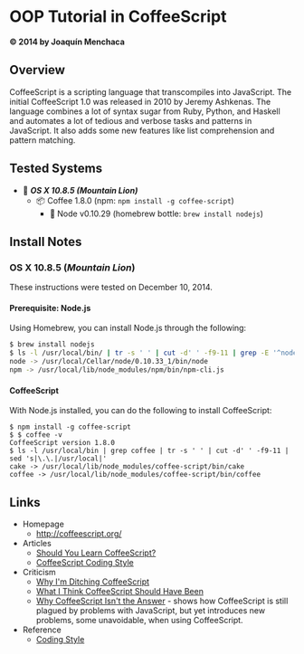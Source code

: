 # OOP Tutorial in CoffeeScript
**© 2014 by Joaquín Menchaca**

## Overview

CoffeeScript is a scripting language that transcompiles into JavaScript. The initial CoffeeScript 1.0 was released in 2010 by Jeremy Ashkenas.  The language combines a lot of syntax sugar from Ruby, Python, and Haskell and automates a lot of tedious and verbose tasks and patterns in JavaScript.  It also adds some new features like list comprehension and pattern matching.

## Tested Systems

* :dvd: *__OS X 10.8.5 (Mountain Lion)__*
  * :package: Coffee 1.8.0 (npm: `npm install -g coffee-script`)
    * :beer: Node v0.10.29  (homebrew bottle: `brew install nodejs`)

## Install Notes

### OS X 10.8.5 (*Mountain Lion*)

These instructions were tested on December 10, 2014.

#### Prerequisite: Node.js

Using Homebrew, you can install Node.js through the following:

```bash
$ brew install nodejs
$ ls -l /usr/local/bin/ | tr -s ' ' | cut -d' ' -f9-11 | grep -E '^node|npm' | sed 's|\.\.|/usr/local|'
node -> /usr/local/Cellar/node/0.10.33_1/bin/node
npm -> /usr/local/lib/node_modules/npm/bin/npm-cli.js
```

#### CoffeeScript

With Node.js installed, you can do the following to install CoffeeScript:

```
$ npm install -g coffee-script
$ $ coffee -v
CoffeeScript version 1.8.0
$ ls -l /usr/local/bin | grep coffee | tr -s ' ' | cut -d' ' -f9-11 | sed 's|\.\.|/usr/local|'
cake -> /usr/local/lib/node_modules/coffee-script/bin/cake
coffee -> /usr/local/lib/node_modules/coffee-script/bin/coffee
```

## Links

* Homepage
  * http://coffeescript.org/
* Articles
  * [Should You Learn CoffeeScript?](http://code.tutsplus.com/articles/should-you-learn-coffeescript--net-23206)
  * [CoffeeScript Coding Style](http://docs.buildbot.net/latest/developer/coffeescript-style.html)
* Criticism
  * [Why I'm Ditching CoffeeScript](http://toshokelectric.com/blog/2013/04/04/why-im-ditching-coffeescript/)
  * [What I Think CoffeeScript Should Have Been](http://www.walkercoderanger.com/blog/2014/04/what-coffeescript-should-have-been/)
  * [Why CoffeeScript Isn't the Answer](http://www.walkercoderanger.com/blog/2014/03/coffeescript-isnt-the-answer/) - shows how CoffeeScript is still plagued by problems with JavaScript, but yet introduces new problems, some unavoidable, when using CoffeeScript.
* Reference
  * [Coding Style](https://github.com/styleguide/javascript)
